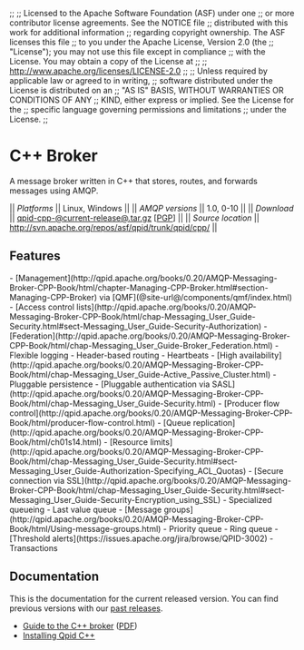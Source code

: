 ;;
;; Licensed to the Apache Software Foundation (ASF) under one
;; or more contributor license agreements.  See the NOTICE file
;; distributed with this work for additional information
;; regarding copyright ownership.  The ASF licenses this file
;; to you under the Apache License, Version 2.0 (the
;; "License"); you may not use this file except in compliance
;; with the License.  You may obtain a copy of the License at
;; 
;;   http://www.apache.org/licenses/LICENSE-2.0
;; 
;; Unless required by applicable law or agreed to in writing,
;; software distributed under the License is distributed on an
;; "AS IS" BASIS, WITHOUT WARRANTIES OR CONDITIONS OF ANY
;; KIND, either express or implied.  See the License for the
;; specific language governing permissions and limitations
;; under the License.
;;

# C++ Broker

A message broker written in C++ that stores, routes, and forwards
messages using AMQP.

  || *Platforms* || Linux, Windows ||
  || *AMQP versions* || 1.0, 0-10 ||
  || *Download* || [qpid-cpp-@current-release@.tar.gz](http://www.apache.org/dyn/closer.cgi/qpid/@current-release@/qpid-cpp-@current-release@.tar.gz) \[[PGP](http://www.apache.org/dist/qpid/@current-release@/qpid-cpp-@current-release@.tar.gz.asc)] ||
  || *Source location* ||  <http://svn.apache.org/repos/asf/qpid/trunk/qpid/cpp/> ||

## Features

<div class="two-column" markdown="1">
 - [Management](http://qpid.apache.org/books/0.20/AMQP-Messaging-Broker-CPP-Book/html/chapter-Managing-CPP-Broker.html#section-Managing-CPP-Broker) via [QMF](@site-url@/components/qmf/index.html)
 - [Access control lists](http://qpid.apache.org/books/0.20/AMQP-Messaging-Broker-CPP-Book/html/chap-Messaging_User_Guide-Security.html#sect-Messaging_User_Guide-Security-Authorization)
 - [Federation](http://qpid.apache.org/books/0.20/AMQP-Messaging-Broker-CPP-Book/html/chap-Messaging_User_Guide-Broker_Federation.html)
 - Flexible logging
 - Header-based routing
 - Heartbeats
 - [High availability](http://qpid.apache.org/books/0.20/AMQP-Messaging-Broker-CPP-Book/html/chap-Messaging_User_Guide-Active_Passive_Cluster.html)
 - Pluggable persistence
 - [Pluggable authentication via SASL](http://qpid.apache.org/books/0.20/AMQP-Messaging-Broker-CPP-Book/html/chap-Messaging_User_Guide-Security.html)
 - [Producer flow control](http://qpid.apache.org/books/0.20/AMQP-Messaging-Broker-CPP-Book/html/producer-flow-control.html)
 - [Queue replication](http://qpid.apache.org/books/0.20/AMQP-Messaging-Broker-CPP-Book/html/ch01s14.html)
 - [Resource limits](http://qpid.apache.org/books/0.20/AMQP-Messaging-Broker-CPP-Book/html/chap-Messaging_User_Guide-Security.html#sect-Messaging_User_Guide-Authorization-Specifying_ACL_Quotas)
 - [Secure connection via SSL](http://qpid.apache.org/books/0.20/AMQP-Messaging-Broker-CPP-Book/html/chap-Messaging_User_Guide-Security.html#sect-Messaging_User_Guide-Security-Encryption_using_SSL)
 - Specialized queueing
   - Last value queue
   - [Message groups](http://qpid.apache.org/books/0.20/AMQP-Messaging-Broker-CPP-Book/html/Using-message-groups.html)
   - Priority queue
   - Ring queue
 - [Threshold alerts](https://issues.apache.org/jira/browse/QPID-3002)
 - Transactions
</div>

## Documentation

This is the documentation for the current released version.  You can
find previous versions with our
[past releases](@site-url@/releases/index.html#past-releases).

 - [Guide to the C++ broker](http://qpid.apache.org/books/@current-release@/AMQP-Messaging-Broker-CPP-Book/html/index.html) ([PDF](http://qpid.apache.org/books/@current-release@/AMQP-Messaging-Broker-CPP-Book/pdf/AMQP-Messaging-Broker-CPP-Book.pdf))
 - [Installing Qpid C++](http://svn.apache.org/repos/asf/qpid/tags/@current-release@/qpid/cpp/INSTALL)
